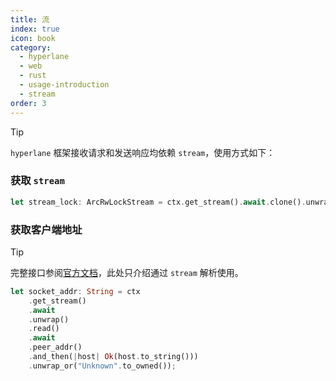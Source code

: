 ```yaml
---
title: 流
index: true
icon: book
category:
  - hyperlane
  - web
  - rust
  - usage-introduction
  - stream
order: 3
---
```


<Share colorful />

> [!tip]
>
> `hyperlane` 框架接收请求和发送响应均依赖 `stream`，使用方式如下：

### 获取 `stream`

```rust
let stream_lock: ArcRwLockStream = ctx.get_stream().await.clone().unwrap();
```

### 获取客户端地址

> [!tip]
>
> 完整接口参阅[官方文档](./addr.md)，此处只介绍通过 `stream` 解析使用。

```rust
let socket_addr: String = ctx
    .get_stream()
    .await
    .unwrap()
    .read()
    .await
    .peer_addr()
    .and_then(|host| Ok(host.to_string()))
    .unwrap_or("Unknown".to_owned());
```

<Bottom />
